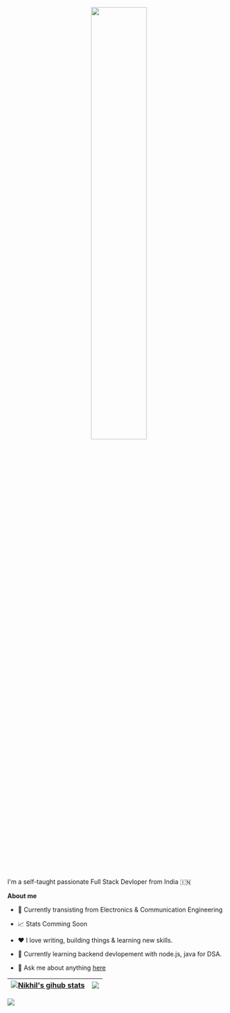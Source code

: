 <p align="center"><img width="50%" src="./assets/welcome.gif" /></a></p>

I'm a self-taught passionate Full Stack Devloper from India 🇮🇳

**About me**

- 💼 Currently transisting from Electronics & Communication Engineering

- 📈 Stats Comming Soon

- ❤️ I love writing, building things & learning new skills.

- 🧠 Currently learning backend devlopement with node.js, java for DSA. 

- 💬 Ask me about anything [here](https://twitter.com/nikhilhuirem)



| <a href="https://github.com/nikhilhuirem/github-readme-stats"><img align="center" src="https://github-readme-stats.vercel.app/api?username=nikhilhuirem&show_icons=true&include_all_commits=true&theme=buefy&hide_border=true" alt="Nikhil's gihub stats" /></a> | <a href="https://github.com/nikhilhuirem/github-readme-stats"><img align="center" src="https://github-readme-stats.vercel.app/api/top-langs/?username=nikhilhuirem&layout=compact&theme=buefy&hide_border=true" /></a> |
| ------------- | ------------- |


<img src="https://activity-graph.herokuapp.com/graph?username=nikhilhuirem&bg_color=0f2d3d&color=1cadfb&line=1cadfb&point=1cadfb&area=true&hide_border=true">


<br />
<br />
